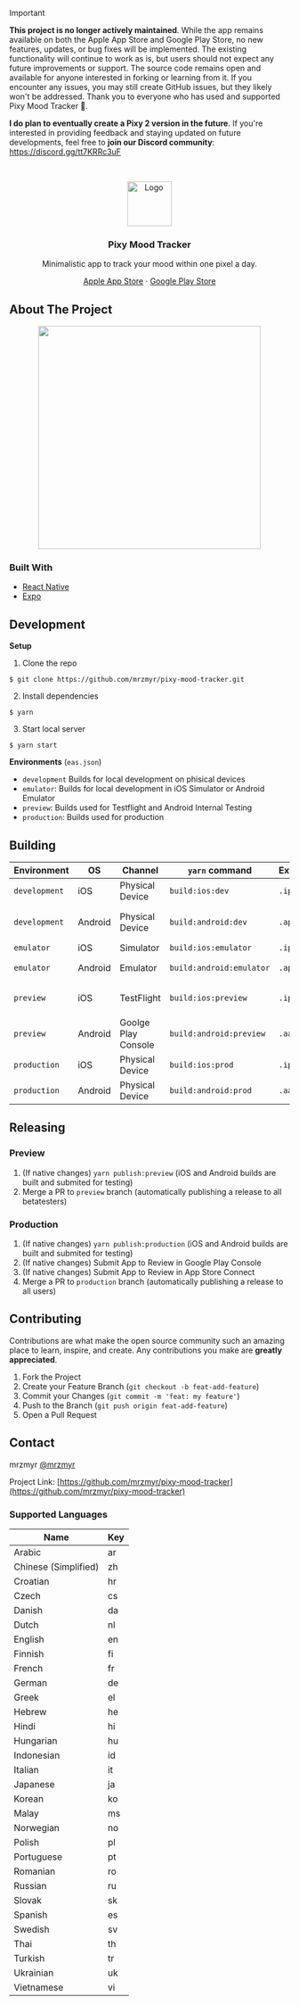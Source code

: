 > [!IMPORTANT]
> **This project is no longer actively maintained**. While the app remains available on both the Apple App Store and Google Play Store, no new features, updates, or bug fixes will be implemented. The existing functionality will continue to work as is, but users should not expect any future improvements or support. The source code remains open and available for anyone interested in forking or learning from it. If you encounter any issues, you may still create GitHub issues, but they likely won't be addressed. Thank you to everyone who has used and supported Pixy Mood Tracker 🫶.
>
> **I do plan to eventually create a Pixy 2 version in the future**. If you're interested in providing feedback and staying updated on future developments, feel free to **join our Discord community**: https://discord.gg/tt7KRRc3uF

<br />
<p align="center">
  <a href="https://github.com/mrzmyr/pixy-mood-tracker">
    <img src="./docs/icon.png" alt="Logo" width="80" height="80">
  </a>

  <h3 align="center">Pixy Mood Tracker</h3>

  <p align="center">Minimalistic app to track your mood within one pixel a day.</p>
  <p align="center">
    <a href="https://apps.apple.com/de/app/pixy-mood-tracker/id1605327124">Apple App Store</a>
    ·
    <a href="https://play.google.com/store/apps/details?id=com.devmood.pixymoodtracker">Google Play Store</a>
  </p>
</p>

## About The Project

<p align="center">
  <img src="./docs/screen-1.png" width="400px">
</p>

### Built With

- [React Native](https://reactnative.dev/)
- [Expo](https://expo.dev/)

## Development

**Setup**

1. Clone the repo

```shell
$ git clone https://github.com/mrzmyr/pixy-mood-tracker.git
```

2. Install dependencies

```shell
$ yarn
```

3. Start local server

```shell
$ yarn start
```

**Environments** (`eas.json`)

- `development` Builds for local development on phisical devices
- `emulator`: Builds for local development in iOS Simulator or Android Emulator
- `preview`: Builds used for Testflight and Android Internal Testing
- `production`: Builds used for production

## Building

| Environment   | OS      | Channel             | `yarn` command           | Extension | Installation                                                                                                      |
| ------------- | ------- | ------------------- | ------------------------ | --------- | ----------------------------------------------------------------------------------------------------------------- |
| `development` | iOS     | Physical Device     | `build:ios:dev`          | `.ipa`    | Install `.ipa` file via [Apple Configurator](https://apps.apple.com/us/app/apple-configurator/id1037126344?mt=12) |
| `development` | Android | Physical Device     | `build:android:dev`      | `.apk`    | Install manually (enable "Install from unknown sources")                                                          |
| `emulator`    | iOS     | Simulator           | `build:ios:emulator`     | `.ipa`    | Install `.ipa` file via                                                                                           |
| `emulator`    | Android | Emulator            | `build:android:emulator` | `.apk`    | Install the `.apk` file via drag and drop                                                                         |
| `preview`     | iOS     | TestFlight          | `build:ios:preview`      | `.ipa`    | Submit `.ipa` file to App Store via `yarn submit:ios:preview`                                                     |
| `preview`     | Android | Goolge Play Console | `build:android:preview`  | `.aab`    | Submit `.aab` file to Google Play Console via `yarn submit:android:preview`                                       |
| `production`  | iOS     | Physical Device     | `build:ios:prod`         | `.ipa`    | Submit `.ipa` file via `yarn submit:ios:production`                                                               |
| `production`  | Android | Physical Device     | `build:android:prod`     | `.aab`    | Submit `.aab` file via `yarn submit:android:production`                                                           |

## Releasing

### Preview

1. (If native changes) `yarn publish:preview` (iOS and Android builds are built and submited for testing)
2. Merge a PR to `preview` branch (automatically publishing a release to all betatesters)

### Production

1. (If native changes) `yarn publish:production` (iOS and Android builds are built and submited for testing)
2. (If native changes) Submit App to Review in Google Play Console
3. (If native changes) Submit App to Review in App Store Connect
4. Merge a PR to `production` branch (automatically publishing a release to all users)

## Contributing

Contributions are what make the open source community such an amazing place to learn, inspire, and create. Any contributions you make are **greatly appreciated**.

1. Fork the Project
2. Create your Feature Branch (`git checkout -b feat-add-feature`)
3. Commit your Changes (`git commit -m 'feat: my feature'`)
4. Push to the Branch (`git push origin feat-add-feature`)
5. Open a Pull Request

## Contact

mrzmyr [@mrzmyr](https://twitter.com/mrzmyr)

Project Link: [https://github.com/mrzmyr/pixy-mood-tracker](https://github.com/mrzmyr/pixy-mood-tracker)

### Supported Languages

| Name                 | Key |
| -------------------- | --- |
| Arabic               | ar  |
| Chinese (Simplified) | zh  |
| Croatian             | hr  |
| Czech                | cs  |
| Danish               | da  |
| Dutch                | nl  |
| English              | en  |
| Finnish              | fi  |
| French               | fr  |
| German               | de  |
| Greek                | el  |
| Hebrew               | he  |
| Hindi                | hi  |
| Hungarian            | hu  |
| Indonesian           | id  |
| Italian              | it  |
| Japanese             | ja  |
| Korean               | ko  |
| Malay                | ms  |
| Norwegian            | no  |
| Polish               | pl  |
| Portuguese           | pt  |
| Romanian             | ro  |
| Russian              | ru  |
| Slovak               | sk  |
| Spanish              | es  |
| Swedish              | sv  |
| Thai                 | th  |
| Turkish              | tr  |
| Ukrainian            | uk  |
| Vietnamese           | vi  |
